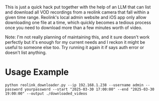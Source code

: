 This is just a quick hack put together with the help of an LLM that can list and download all VOD recordings from a reolink camera that fall within a given time range. Reolink's local admin website and iOS app only allow downloading one file at a time, which quickly becomes a tedious process once you need to download more than a few minutes worth of video. 

Note: I'm not really planning of maintaining this, and it sure doesn't work perfectly but it's enough for my current needs and I reckon it might be useful to someone else too. Try running it again it if says auth error or doesn't list anything.

# Usage Example

```
python reolink_downloader.py --ip 192.168.1.238 --username admin --password yourpassword --start "2025-03-30 17:00:00" --end "2025-03-30 19:00:00" --output ./downloaded_videos
```
